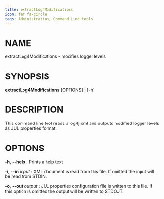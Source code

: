 ```yaml
---
title: extractLog4Modifications
icon: far fa-circle
tags: Administration, Command Line tools
---
```


# NAME

extractLog4Modifications - modifies logger levels

# SYNOPSIS

**extractLog4Modifications** [OPTIONS] | [-h]

# DESCRIPTION

This command line tool reads a log4j.xml and outputs modified logger levels as JUL properties format.

# OPTIONS

**-h**, **--help**
: Prints a help text

**-i**, **--in** *input*
: XML document is read from this file. If omitted the input will be read from STDIN.

**-o**, **--out** *output*
: JUL properties configuration file is written to this file. If this option is omitted the output will be written to STDOUT.